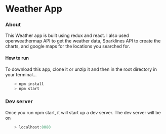 # Weather App

### About ###
This Weather app is built using redux and react. I also used openweathermap API to get the weather data, Sparklines API to create the charts, and google maps for the locations you searched for.


#### How to run #####
To download this app, clone it or unzip it and then in the root directory in your terminal...

```javascript
	> npm install
	> npm start

```

### Dev server ###
Once you run npm start, it will start up a dev server. The dev server will be on

```javascript
    > localhost:8080
    
```
